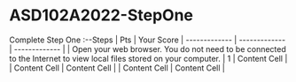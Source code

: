 # ASD102A2022-StepOne
Complete Step One
 :--Steps  | Pts | Your Score
| ------------- | ------------- | ------------- |
| Open your web browser. You do not need to be connected to the Internet to view local files stored on your computer.
  | 1  | Content Cell  |
| Content Cell  | Content Cell  |
| Content Cell  | Content Cell  |
